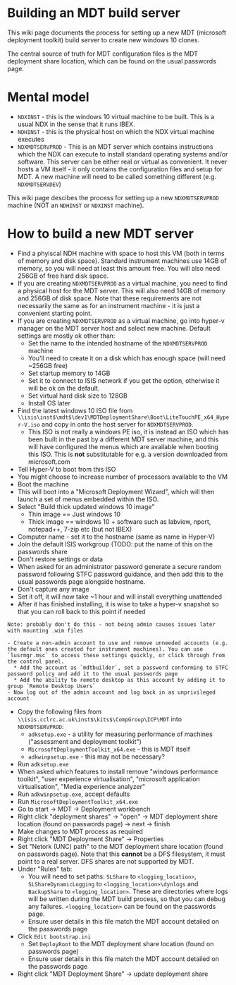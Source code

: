# Building an MDT build server

This wiki page documents the process for setting up a new MDT (microsoft deployment toolkit) build server to create new windows 10 clones.

The central source of truth for MDT configuration files is the MDT deployment share location, which can be found on the usual passwords page.

# Mental model

- `NDXINST` - this is the windows 10 virtual machine to be built. This is a usual NDX in the sense that it runs IBEX.
- `NDHINST` - this is the physical host on which the NDX virtual machine executes
- `NDXMDTSERVPROD` - This is an MDT server which contains instructions which the NDX can execute to install standard operating systems and/or software. This server can be either real or virtual as convenient. It never hosts a VM itself - it only contains the configuration files and setup for MDT. A new machine will need to be called something different (e.g. `NDXMDTSERVDEV`)

This wiki page descibes the process for setting up a new `NDXMDTSERVPROD` machine (NOT an `NDHINST` or `NDXINST` machine).

# How to build a new MDT server

- Find a phyiscal NDH machine with space to host this VM (both in terms of memory and disk space). Standard instrument machines use 14GB of memory, so you will need at least this amount free. You will also need 256GB of free hard disk space.
- If you are creating `NDXMDTSERVPROD` as a virtual machine, you need to find a physical host for the MDT server. This will also need 14GB of memory and 256GB of disk space. Note that these requirements are not necessarily the same as for an instrument machine - it is just a convenient starting point.
- If you are creating `NDXMDTSERVPROD` as a virtual machine, go into hyper-v manager on the MDT server host and select new machine. Default settings are mostly ok other than:
  * Set the name to the intended hostname of the `NDXMDTSERVPROD` machine
  * You'll need to create it on a disk which has enough space (will need ~256GB free)
  * Set startup memory to 14GB
  * Set it to connect to ISIS network if you get the option, otherwise it will be ok on the default.
  * Set virtual hard disk size to 128GB
  * Install OS later
- Find the latest windows 10 ISO file from `\\isis\inst$\mdt$\dev1\MDTDeploymentShare\Boot\LiteTouchPE_x64_Hyper-V.iso` and copy in onto the host server for `NDXMDTSERVPROD`.
  * This ISO is not really a windows PE iso, it is instead an ISO which has been built in the past by a different MDT server machine, and this will have configured the menus which are available when booting this ISO. This is **not** substitutable for e.g. a version downloaded from microsoft.com
- Tell Hyper-V to boot from this ISO
- You might choose to increase number of processors available to the VM
- Boot the machine
- This will boot into a "Microsoft Deployment Wizard", which will then launch a set of menus embedded within the ISO.
- Select "Build thick updated windows 10 image"
  * Thin image == Just windows 10
  * Thick image == windows 10 + software such as labview, nport, notepad++, 7-zip etc (but not IBEX)
- Computer name - set it to the hostname (same as name in Hyper-V)
- Join the default ISIS workgroup (TODO: put the name of this on the passwords share
- Don't restore settings or data
- When asked for an administrator password generate a secure random password following STFC password guidance, and then add this to the usual passwords page alongside hostname.
- Don't capture any image
- Set it off, it will now take ~1 hour and will install everything unattended
- After it has finished installing, it is wise to take a hyper-v snapshot so that you can roll back to this point if needed
```
Note: probably don't do this - not being admin causes issues later with mounting .wim files

- Create a non-admin account to use and remove unneeded accounts (e.g. the default ones created for instrument machines). You can use `lusrmgr.msc` to access these settings quickly, or click through from the control panel.
  * Add the account as `mdtbuilder`, set a password conforming to STFC password policy and add it to the usual passwords page
  * Add the ability to remote desktop as this account by adding it to group `Remote Desktop Users`
- Now log out of the admin account and log back in as unprivileged account
```
- Copy the following files from `\\isis.cclrc.ac.uk\inst$\kits$\CompGroup\ICP\MDT` into `NDXMDTSERVPROD`:
  * `adksetup.exe` - a utility for measuring performance of machines ("assessment and deployment toolkit")
  * `MicrosoftDeploymentToolkit_x64.exe` - this is MDT itself
  * `adkwinpsetup.exe` - this may not be necessary?
- Run `adksetup.exe`
- When asked which features to install remove "windows performance toolkit", "user experience virtualisation", "microsoft application virtualisation", "Media experience analyzer"
- Run `adkwinpsetup.exe`, accept defaults
- Run `MicrosoftDeploymentToolkit_x64.exe`
- Go to start -> MDT -> Deployment workbench
- Right click "deployment shares" -> "open" -> MDT deployment share location (found on passwords page) -> next -> finish
- Make changes to MDT process as required
- Right click "MDT Deployment Share" -> Properties
- Set "Netork (UNC) path" to the MDT deployment share location (found on passwords page). Note that this **cannot** be a DFS filesystem, it must point to a real server. DFS shares are not supported by MDT.
- Under "Rules" tab:
  * You will need to set paths: `SLShare` to `<logging_location>`, `SLShareDynamicLogging` to `<logging_location>\dynlogs` and `BackupShare` to `<logging_location>`. These are directories where logs will be written during the MDT build process, so that you can debug any failures. `<logging_location>` can be found on the passwords page.
  * Ensure user details in this file match the MDT account detailed on the passwords page
- Click `Edit bootstrap.ini`
  * Set `DeployRoot` to the MDT deployment share location (found on passwords page)
  * Ensure user details in this file match the MDT account detailed on the passwords page
- Right click "MDT Deployment Share" -> update deployment share